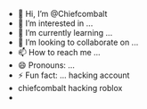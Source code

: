- 👋 Hi, I’m @Chiefcombalt
- 👀 I’m interested in ...
- 🌱 I’m currently learning ...
- 💞️ I’m looking to collaborate on ...
- 📫 How to reach me ...
- 😄 Pronouns: ...
- ⚡ Fun fact: ... hacking account
- chiefcombalt hacking roblox
- 

<!---
Chiefcombalt/Chiefcombalt is a ✨ special ✨ repository because its `README.md` (this file) appears on your GitHub profile.
You can click the Preview link to take a look at your changes.
--->
